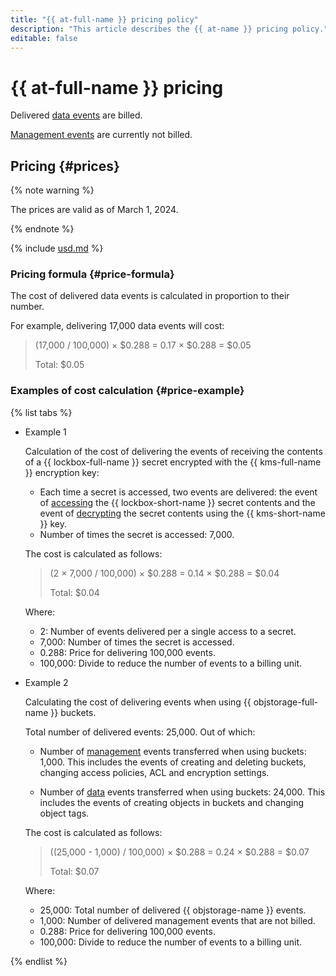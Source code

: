 ```yaml
---
title: "{{ at-full-name }} pricing policy"
description: "This article describes the {{ at-name }} pricing policy."
editable: false
---
```


# {{ at-full-name }} pricing

Delivered [data events](./concepts/events-data-plane.md) are billed.

[Management events](./concepts/events.md) are currently not billed.

## Pricing {#prices}

{% note warning %}

The prices are valid as of March 1, 2024.

{% endnote %}




{% include [usd.md](../_pricing/audit-trails/usd.md) %}


### Pricing formula {#price-formula}

The cost of delivered data events is calculated in proportion to their number.

For example, delivering 17,000 data events will cost:

> 
> 
> (17,000 / 100,000) × $0.288 = 0.17 × $0.288 = $0.05
>
> Total: $0.05

### Examples of cost calculation {#price-example}

{% list tabs %}

- Example 1

   Calculation of the cost of delivering the events of receiving the contents of a {{ lockbox-full-name }} secret encrypted with the {{ kms-full-name }} encryption key:
   * Each time a secret is accessed, two events are delivered: the event of [accessing](./concepts/events-data-plane.md#lockbox) the {{ lockbox-short-name }} secret contents and the event of [decrypting](./concepts/events-data-plane.md#kms) the secret contents using the {{ kms-short-name }} key.
   * Number of times the secret is accessed: 7,000.

   The cost is calculated as follows:

   > 
   > 
   > (2 × 7,000 / 100,000) × $0.288 = 0.14 × $0.288 = $0.04
   >
   > Total: $0.04

   Where:
   * 2: Number of events delivered per a single access to a secret.
   * 7,000: Number of times the secret is accessed.
   * 0.288: Price for delivering 100,000 events.
   * 100,000: Divide to reduce the number of events to a billing unit.

- Example 2

   Calculating the cost of delivering events when using {{ objstorage-full-name }} buckets.

   Total number of delivered events: 25,000. Out of which:
   * Number of [management](./concepts/events.md#objstorage) events transferred when using buckets: 1,000.
      This includes the events of creating and deleting buckets, changing access policies, ACL and encryption settings.

   * Number of [data](./concepts/events-data-plane.md#objstorage) events transferred when using buckets: 24,000.
      This includes the events of creating objects in buckets and changing object tags.

   The cost is calculated as follows:

   > 
   > 
   > ((25,000 - 1,000) / 100,000) × $0.288 = 0.24 × $0.288 = $0.07
   >
   > Total: $0.07

   Where:
   * 25,000: Total number of delivered {{ objstorage-name }} events.
   * 1,000: Number of delivered management events that are not billed.
   * 0.288: Price for delivering 100,000 events.
   * 100,000: Divide to reduce the number of events to a billing unit.

{% endlist %}
